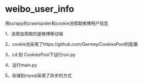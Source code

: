 # weibo_user_info
用scrapy的crawlspider和cookie池爬取微博用户信息

1、该爬虫爬取的是微博移动端

2、cookie池采用了https://github.com/Germey/CookiesPool的配置

3、cd 到 CookiesPool下运行run.py

4、运行main.py

5、存储到mysql采用了异步的方式



